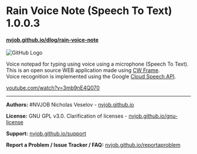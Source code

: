 # Rain Voice Note (Speech To Text) 1.0.0.3
#### [nvjob.github.io/dlog/rain-voice-note](https://nvjob.github.io/dlog/rain-voice-note)

![GitHub Logo](https://raw.githubusercontent.com/nvjob/nvjob.github.io/master/repo/devlog/rain%20voice%20note/1003/pic/1.png)

Voice notepad for typing using voice using a microphone (Speech To Text). <br>
This is an open source WEB application made using [CW Frame](https://nvjob.github.io/apps/cw-frame). <br>
Voice recognition is implemented using the Google [Cloud Speech API](https://cloud.google.com/speech-to-text).

[youtube.com/watch?v=3mb9nE4Q070](https://www.youtube.com/watch?v=3mb9nE4Q070)

-------------------------------------------------------------------

**Authors:** #NVJOB Nicholas Veselov - [nvjob.github.io](https://nvjob.github.io)

**License:** GNU GPL v3.0. Clarification of licenses - [nvjob.github.io/gnu-license](https://nvjob.github.io/gnu-license)

**Support:** [nvjob.github.io/support](https://nvjob.github.io/support)

**Report a Problem / Issue Tracker / FAQ:** [nvjob.github.io/reportaproblem](https://nvjob.github.io/reportaproblem)
